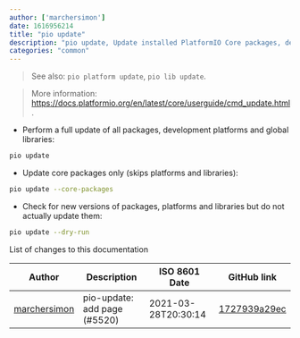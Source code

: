 ```yaml
---
author: ['marchersimon']
date: 1616956214
title: "pio update"
description: "pio update, Update installed PlatformIO Core packages, development platforms and global libraries."
categories: "common"
---
```

> See also: `pio platform update`, `pio lib update`.

> More information: <https://docs.platformio.org/en/latest/core/userguide/cmd_update.html>.

- Perform a full update of all packages, development platforms and global libraries:

```bash
pio update
```

- Update core packages only (skips platforms and libraries):

```bash
pio update --core-packages
```

- Check for new versions of packages, platforms and libraries but do not actually update them:

```bash
pio update --dry-run
```
List of changes to this documentation


Author | Description | ISO 8601 Date | GitHub link
------|-----|-----|-----
[marchersimon](mailto:50295997+marchersimon@users.noreply.github.com) | pio-update: add page (#5520) | 2021-03-28T20:30:14 | [1727939a29ec](https://github.com/tldr-pages/tldr/commit/1727939a29ec14c53e62092a339f06712cf0adab)

